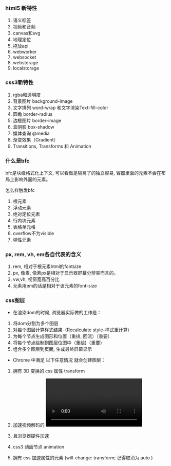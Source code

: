 ### html5 新特性
1. 语义标签
2. 视频和音频
3. canvas和svg
4. 地理定位
5. 拖放api
6. webworker
7. websocket
8. webstorage
9. localstorage

### css3新特性
1. rgba和透明度
2. 背景图片 background-image
3. 文字排列 word-wrap 和文字渲染Text-fill-color 
4. 圆角 border-radius
5. 边框图片 border-image
6. 盒阴影 box-shadow
7. 媒体查询 @media
8. 渐变效果（Gradient）
9. Transitions, Transforms 和 Animation

### 什么是bfc
bfc是块级格式化上下文, 可以看做是隔离了的独立容易, 容器里面的元素不会在布局上影响外面的元素。

怎么样触发bfc
1. 根元素
2. 浮动元素
3. 绝对定位元素
4. 行内块元素
5. 表格单元格
6. overflow不为visible
7. 弹性元素

### px, rem, vh, em各自代表的含义
1. rem, 相对于根元素html的fontsize
2. px, 像素, 像素px是相对于显示器屏幕分辨率而言的。
3. vw,vh, 视窗宽高百分比
4. 元素用em的话是相对于该元素的font-size

### css图层
- 在渲染dom的时候, 浏览器实际做的工作是：
1. 将dom分割为多个图层
2. 对每个图层计算样式结果（Recalculate style-样式重计算)
3. 为每个节点生成图形和位置（重排, 回流）（重要）
4. 将每个节点绘制到图层位图中（重绘)（重要）
5. 组合多个图层到页面, 生成最终屏幕显示

- Chrome 中满足 以下任意情况 就会创建图层：

1. 拥有 3D 变换的 css 属性 transform

2. 加速视频解码的 <video> 节点

3. <canvas> 且浏览器硬件加速

4. css3 动画节点 animation

5. 拥有 css 加速属性的元素 (will-change: transform; 记得取消为 auto )